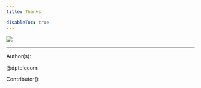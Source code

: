 ```yaml
---
title: Thanks

disableToc: true
---
```


![](/mailing/images/Pirl_Energy.gif)




---
Author(s):

@dptelecom

Contributor():
